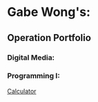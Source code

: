 # Gabe Wong's:
## Operation Portfolio
### Digital Media:

### Programming I:

[Calculator](../raw/master/Programming/Calculator/calculator.zip)
